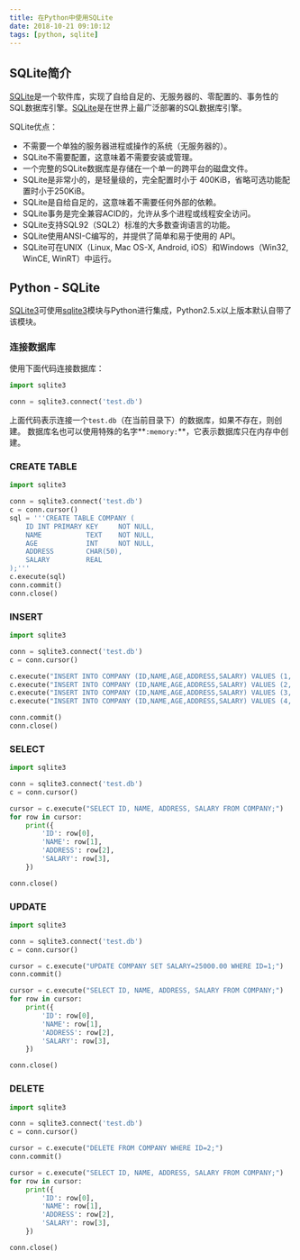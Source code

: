 ```yaml
---
title: 在Python中使用SQLite
date: 2018-10-21 09:10:12
tags: [python, sqlite]
---
```


## SQLite简介

[SQLite][]是一个软件库，实现了自给自足的、无服务器的、零配置的、事务性的SQL数据库引擎。[SQLite][]是在世界上最广泛部署的SQL数据库引擎。

SQLite优点：

* 不需要一个单独的服务器进程或操作的系统（无服务器的）。
* SQLite不需要配置，这意味着不需要安装或管理。
* 一个完整的SQLite数据库是存储在一个单一的跨平台的磁盘文件。
* SQLite是非常小的，是轻量级的，完全配置时小于 400KiB，省略可选功能配置时小于250KiB。
* SQLite是自给自足的，这意味着不需要任何外部的依赖。
* SQLite事务是完全兼容ACID的，允许从多个进程或线程安全访问。
* SQLite支持SQL92（SQL2）标准的大多数查询语言的功能。
* SQLite使用ANSI-C编写的，并提供了简单和易于使用的 API。
* SQLite可在UNIX（Linux, Mac OS-X, Android, iOS）和Windows（Win32, WinCE, WinRT）中运行。

<!--more-->

## Python - SQLite

[SQLite3][SQLite]可使用[sqlite3][python sqlite3]模块与Python进行集成，Python2.5.x以上版本默认自带了该模块。

### 连接数据库

使用下面代码连接数据库：

```python
import sqlite3

conn = sqlite3.connect('test.db')
```

上面代码表示连接一个`test.db`（在当前目录下）的数据库，如果不存在，则创建。
数据库名也可以使用特殊的名字**`:memory:`**，它表示数据库只在内存中创建。

### CREATE TABLE

```python
import sqlite3

conn = sqlite3.connect('test.db')
c = conn.cursor()
sql = '''CREATE TABLE COMPANY (
    ID INT PRIMARY KEY     NOT NULL,
    NAME           TEXT    NOT NULL,
    AGE            INT     NOT NULL,
    ADDRESS        CHAR(50),
    SALARY         REAL
);'''
c.execute(sql)
conn.commit()
conn.close()
```

### INSERT

```python
import sqlite3

conn = sqlite3.connect('test.db')
c = conn.cursor()

c.execute("INSERT INTO COMPANY (ID,NAME,AGE,ADDRESS,SALARY) VALUES (1, 'Paul', 32, 'California', 20000.00);")
c.execute("INSERT INTO COMPANY (ID,NAME,AGE,ADDRESS,SALARY) VALUES (2, 'Allen', 25, 'Texas', 15000.00);")
c.execute("INSERT INTO COMPANY (ID,NAME,AGE,ADDRESS,SALARY) VALUES (3, 'Teddy', 23, 'Norway', 20000.00);")
c.execute("INSERT INTO COMPANY (ID,NAME,AGE,ADDRESS,SALARY) VALUES (4, 'Mark', 25, 'Rich-Mond ', 65000.00);")

conn.commit()
conn.close()
```

### SELECT

```python
import sqlite3

conn = sqlite3.connect('test.db')
c = conn.cursor()

cursor = c.execute("SELECT ID, NAME, ADDRESS, SALARY FROM COMPANY;")
for row in cursor:
    print({
        'ID': row[0],
        'NAME': row[1],
        'ADDRESS': row[2],
        'SALARY': row[3],
    })

conn.close()
```

### UPDATE

```python
import sqlite3

conn = sqlite3.connect('test.db')
c = conn.cursor()

cursor = c.execute("UPDATE COMPANY SET SALARY=25000.00 WHERE ID=1;")
conn.commit()

cursor = c.execute("SELECT ID, NAME, ADDRESS, SALARY FROM COMPANY;")
for row in cursor:
    print({
        'ID': row[0],
        'NAME': row[1],
        'ADDRESS': row[2],
        'SALARY': row[3],
    })

conn.close()
```

### DELETE

```python
import sqlite3

conn = sqlite3.connect('test.db')
c = conn.cursor()

cursor = c.execute("DELETE FROM COMPANY WHERE ID=2;")
conn.commit()

cursor = c.execute("SELECT ID, NAME, ADDRESS, SALARY FROM COMPANY;")
for row in cursor:
    print({
        'ID': row[0],
        'NAME': row[1],
        'ADDRESS': row[2],
        'SALARY': row[3],
    })

conn.close()
```

[SQLite]: https://sqlite.org/
[python sqlite3]: https://docs.python.org/3/library/sqlite3.html
